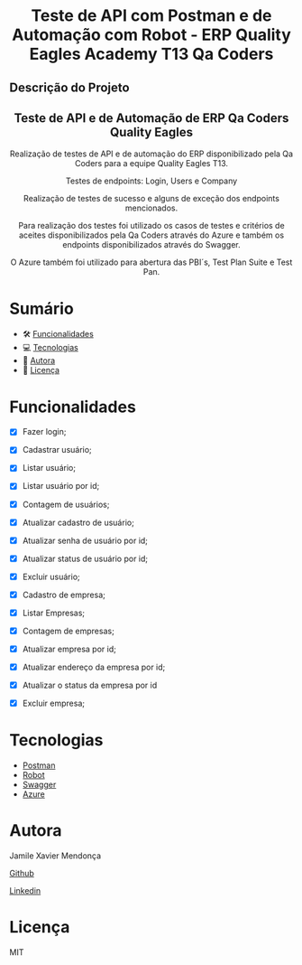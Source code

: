 <h1 align="center">Teste de API com Postman e de Automação com Robot - ERP Quality Eagles Academy T13 Qa Coders </h1>

## Descrição do Projeto

<h2 align="center">
Teste de API e de Automação de ERP Qa Coders Quality Eagles
</h2>
<p align="center"> Realização de testes de API e de automação do ERP disponibilizado pela Qa Coders para a equipe Quality Eagles T13. </p>
<p align="center">Testes de endpoints: Login, Users e Company</p>
<p align="center"> Realização de testes de sucesso e alguns de exceção dos endpoints mencionados.</p>
<p align="center">Para realização dos testes foi utilizado os casos de testes e critérios de aceites disponibilizados pela Qa Coders através do Azure e também os endpoints disponibilizados através do Swagger.</p>
<p align="center"> O Azure também foi utilizado para abertura das PBI´s, Test Plan Suite e Test Pan.</p>


# Sumário


- 🛠 [Funcionalidades](#funcionalidades)
- 💻 [Tecnologias](#tecnologias)
- 👩 [Autora](#autora)
- 📑 [Licença](#licença)

# Funcionalidades

- [x] Fazer login;
- [x] Cadastrar usuário;
- [x] Listar usuário;
- [x] Listar usuário por id;
- [x] Contagem de usuários;
- [x] Atualizar cadastro de usuário;
- [x] Atualizar senha de usuário por id;
- [x] Atualizar status de usuário por id;
- [x] Excluir usuário;
- [x] Cadastro de empresa;
- [x] Listar Empresas;
- [x] Contagem de empresas;
- [x] Atualizar empresa por id;
- [x] Atualizar endereço da empresa por id;
- [x] Atualizar o status da empresa por id
- [x] Excluir empresa;


# Tecnologias

- [Postman](https://www.postman.com/downloads/)
- [Robot](https://robotframework.org/)
- [Swagger](https://swagger.io/)
- [Azure](https://azure.microsoft.com/pt-br/)

# Autora

<p> Jamile Xavier Mendonça </p>

[Github](https://github.com/jamile-xavier)

[Linkedin](https://www.linkedin.com/in/jamile-xavier/)

# Licença

MIT


